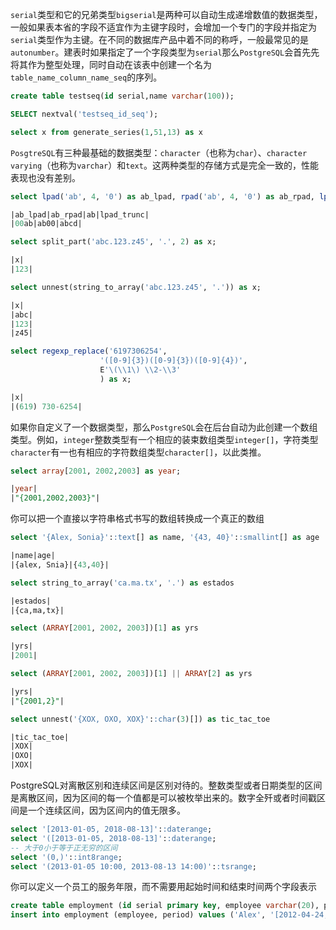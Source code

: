`serial`类型和它的兄弟类型`bigserial`是两种可以自动生成递增数值的数据类型，一般如果表本省的字段不适宜作为主键字段时，会增加一个专门的字段并指定为`serial`类型作为主键。在不同的数据库产品中着不同的称呼，一般最常见的是`autonumber`。建表时如果指定了一个字段类型为`serial`那么`PostgreSQL`会首先先将其作为整型处理，同时自动在该表中创建一个名为`table_name_column_name_seq`的序列。

```sql
create table testseq(id serial,name varchar(100));
```

```sql
SELECT nextval('testseq_id_seq'); 
```

```sql
select x from generate_series(1,51,13) as x
```

`PosgtreSQL`有三种最基础的数据类型：`character`（也称为`char`）、`character varying`（也称为`varchar`）和`text`。这两种类型的存储方式是完全一致的，性能表现也没有差别。

```sql
select lpad('ab', 4, '0') as ab_lpad, rpad('ab', 4, '0') as ab_rpad, lpad('abcde', 4, '0') as ab_lpad_trunc

|ab_lpad|ab_rpad|ab|lpad_trunc|
|00ab|ab00|abcd|
```

```sql
select split_part('abc.123.z45', '.', 2) as x;

|x|
|123|
```

```sql
select unnest(string_to_array('abc.123.z45', '.')) as x;

|x|
|abc|
|123|
|z45|
```

```sql
select regexp_replace('6197306254', 
					'([0-9]{3})([0-9]{3})([0-9]{4})',
					E'\(\\1\) \\2-\\3'
					) as x;

|x|
|(619) 730-6254|
```

如果你自定义了一个数据类型，那么`PostgreSQL`会在后台自动为此创建一个数组类型。例如，`integer`整数类型有一个相应的装束数组类型`integer[]`，字符类型`character`有一也有相应的字符数组类型`character[]`，以此类推。

```sql
select array[2001, 2002,2003] as year;

|year|
|"{2001,2002,2003}"|
```

你可以把一个直接以字符串格式书写的数组转换成一个真正的数组
```sql
select '{Alex, Sonia}'::text[] as name, '{43, 40}'::smallint[] as age

|name|age|
|{alex, Snia}|{43,40}|
```

```sql
select string_to_array('ca.ma.tx', '.') as estados

|estados|
|{ca,ma,tx}|
```

```sql
select (ARRAY[2001, 2002, 2003])[1] as yrs

|yrs|
|2001|
```

```sql
select (ARRAY[2001, 2002, 2003])[1] || ARRAY[2] as yrs

|yrs|
|"{2001,2}"|
```

```sql
select unnest('{XOX, OXO, XOX}'::char(3)[]) as tic_tac_toe

|tic_tac_toe|
|XOX|
|OXO|
|XOX|
```

PostgreSQL对离散区别和连续区间是区别对待的。整数类型或者日期类型的区间是离散区间，因为区间的每一个值都是可以被枚举出来的。数字全歼或者时间戳区间是一个连续区间，因为区间内的值无限多。

```sql
select '[2013-01-05, 2018-08-13]'::daterange;
select '([2013-01-05, 2018-08-13]'::daterange;
-- 大于0小于等于正无穷的区间
select '(0,)'::int8range;
select '(2013-01-05 10:00, 2013-08-13 14:00)'::tsrange;
```

你可以定义一个员工的服务年限，而不需要用起始时间和结束时间两个字段表示
```sql
create table employment (id serial primary key, employee varchar(20), period daterange);
insert into employment (employee, period) values ('Alex', '[2012-04-24, infinity)'::daterange)
```

